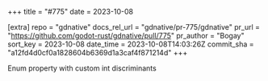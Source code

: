 +++
title = "#775"
date = 2023-10-08

[extra]
repo = "gdnative"
docs_rel_url = "gdnative/pr-775/gdnative"
pr_url = "https://github.com/godot-rust/gdnative/pull/775"
pr_author = "Bogay"
sort_key = 2023-10-08
date_time = 2023-10-08T14:03:26Z
commit_sha = "a12fd4d0cf0a1828604b6369d1a3caf4f871214d"
+++

Enum property with custom int discriminants
